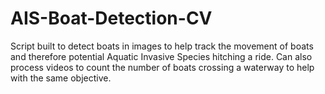# AIS-Boat-Detection-CV
Script built to detect boats in images to help track the movement of boats and therefore potential Aquatic Invasive Species hitching a ride. Can also process videos to count the number of boats crossing a waterway to help with the same objective.
